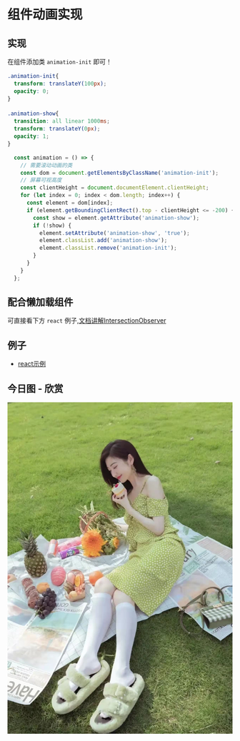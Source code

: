 # 组件动画实现

## 实现
在组件添加类 `animation-init` 即可！
```css
.animation-init{
  transform: translateY(100px);
  opacity: 0;
}

.animation-show{
  transition: all linear 1000ms;
  transform: translateY(0px);
  opacity: 1;
}

```

```js
  const animation = () => {
    // 需要滚动动画的类
    const dom = document.getElementsByClassName('animation-init');
    // 屏幕可视高度
    const clientHeight = document.documentElement.clientHeight;
    for (let index = 0; index < dom.length; index++) {
      const element = dom[index];
      if (element.getBoundingClientRect().top - clientHeight <= -200) {
        const show = element.getAttribute('animation-show');
        if (!show) {
          element.setAttribute('animation-show', 'true');
          element.classList.add('animation-show');
          element.classList.remove('animation-init');
        }
      }
    }
  };
```
## 配合懒加载组件
可直接看下方 `react` 例子,[文档讲解IntersectionObserver](../JS/Api/IntersectionObserver.md)
## 例子
- [react示例](https://weibozzz.github.io/some-componets/web/IntersectionObserver/index-react.html)
## 今日图 - 欣赏
![](../../images/20211103173532.jpg)
